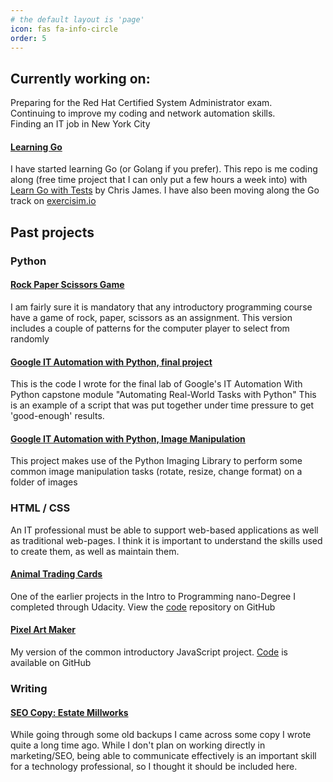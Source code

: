 ```yaml
---
# the default layout is 'page'
icon: fas fa-info-circle
order: 5
---
```


## **Currently working on:**

Preparing for the Red Hat Certified System Administrator exam.  
Continuing to improve my coding and network automation skills.  
Finding an IT job in New York City

#### [Learning Go](https://github.com/jonas-bird/learning-go) 
I have started learning Go (or Golang if you prefer). This repo is me coding along (free time project that I can only put a few hours a week into) with [Learn Go with Tests](https://quii.gitbook.io/learn-go-with-tests/go-fundamentals/hello-world) by Chris James. I have also been moving along the Go track on [exercisim.io](https://exercism.org/profiles/jonas-bird)

## **Past projects** 

### Python 

#### [Rock Paper Scissors Game](https://github.com/jonas-bird/IPnD-Python-RockPaperScissors)

I am fairly sure it is mandatory that any introductory programming course have a game of rock, paper, scissors as an assignment. This version includes a couple of patterns for the computer player to select from randomly 

#### [Google IT Automation with Python, final project](https://github.com/jonas-bird/Google-IT-Automation-with-Python-Final-Project)
This is the code I wrote for the final lab of Google's IT Automation With Python capstone module "Automating Real-World Tasks with Python"
This is an example of a script that was put together under time pressure to get 'good-enough' results.

#### [Google IT Automation with Python, Image Manipulation](https://github.com/jonas-bird/Real-World-Python-Images)
This project makes use of the Python Imaging Library to perform some common image manipulation tasks (rotate, resize, change format) on a folder of images


### **HTML / CSS** 

An IT professional must be able to support web-based applications as well as traditional web-pages. I think it is important to understand the skills used to create them, as well as maintain them.   

#### [Animal Trading Cards](https://jonas-bird.github.io/accenture-itpnd-animal-card/)

One of the earlier projects in the Intro to Programming nano-Degree I completed through Udacity. View the [code](https://jonas-bird.github.io/accenture-itpnd-animal-card/) repository on GitHub 


#### [Pixel Art Maker](https://jonas-bird.github.io/Udacity-IPnD-PixelArt/)

My version of the common introductory JavaScript project. [Code](https://jonas-bird.github.io/Udacity-IPnD-PixelArt/) is available on GitHub 

### **Writing** 

#### [SEO Copy: Estate Millworks](https://jonas-bird.github.io/writing-portfolio/)

While going through some old backups I came across some copy I wrote quite a long time ago. While I don't plan on working directly in marketing/SEO, being able to communicate effectively is an important skill for a technology professional, so I thought it should be included here.
